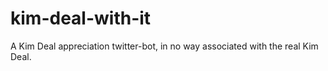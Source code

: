 # kim-deal-with-it
A Kim Deal appreciation twitter-bot, in no way associated with the real Kim Deal.
